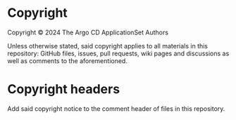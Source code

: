 [SPDX-License-Identifier: MIT]: #
[Copyright © 2024 The Argo CD ApplicationSet Authors]: #

# Copyright

Copyright © 2024 The Argo CD ApplicationSet Authors

Unless otherwise stated, said copyright applies to all materials in this repository: GitHub files, issues, pull requests, wiki pages and discussions as well as comments to the aforementioned.

# Copyright headers

Add said copyright notice to the comment header of files in this repository.
